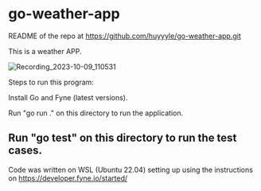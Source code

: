 # go-weather-app
README of the repo at https://github.com/huyyyle/go-weather-app.git

This is a weather APP.

![Recording_2023-10-09_110531](https://github.com/huyl1/go-weather-app/assets/57906351/b0f41040-1e87-4d64-90ff-e73e89f51d77)

Steps to run this program:

Install Go and Fyne (latest versions).

Run "go run ." on this directory to run the application.

Run "go test" on this directory to run the test cases.
------------------------------------------------------------------------
Code was written on WSL (Ubuntu 22.04) setting up using the instructions
on https://developer.fyne.io/started/

